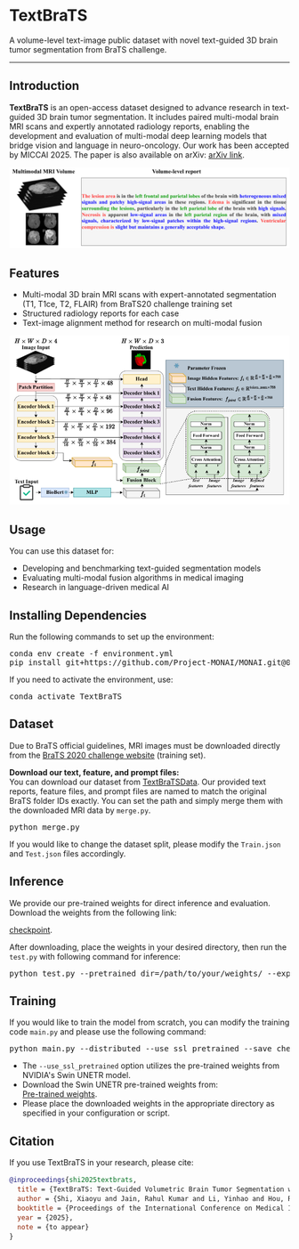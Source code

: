 # TextBraTS

A volume-level text-image public dataset with novel text-guided 3D brain tumor segmentation from BraTS challenge.

---

## Introduction

**TextBraTS** is an open-access dataset designed to advance research in text-guided 3D brain tumor segmentation. It includes paired multi-modal brain MRI scans and expertly annotated radiology reports, enabling the development and evaluation of multi-modal deep learning models that bridge vision and language in neuro-oncology. Our work has been accepted by MICCAI 2025. The paper is also available on arXiv: [arXiv link](https://arxiv.org/abs/你的arxiv编号).

![TextBraTS datasample](assets/datasample.PNG)

## Features

- Multi-modal 3D brain MRI scans with expert-annotated segmentation (T1, T1ce, T2, FLAIR) from BraTS20 challenge training set
- Structured radiology reports for each case
- Text-image alignment method for research on multi-modal fusion

![TextBraTS Overview](assets/overview.PNG)

## Usage

You can use this dataset for:
- Developing and benchmarking text-guided segmentation models
- Evaluating multi-modal fusion algorithms in medical imaging
- Research in language-driven medical AI

## Installing Dependencies
Run the following commands to set up the environment:
<pre>conda env create -f environment.yml 
pip install git+https://github.com/Project-MONAI/MONAI.git@07de215c </pre>
If you need to activate the environment, use:
<pre>conda activate TextBraTS </pre>

## Dataset

Due to BraTS official guidelines, MRI images must be downloaded directly from the [BraTS 2020 challenge website](https://www.med.upenn.edu/cbica/brats2020/data.html) (training set).
 
**Download our text, feature, and prompt files:**  
You can download our dataset from [TextBraTSData](https://drive.google.com/file/d/1i1R6_bVY4VbNtxEIQVsiXUSWuVAtgJhg/view?usp=sharing).
Our provided text reports, feature files, and prompt files are named to match the original BraTS folder IDs exactly. You can set the path and simply merge them with the downloaded MRI data by `merge.py`. 
<pre>python merge.py</pre>

If you would like to change the dataset split, please modify the `Train.json` and `Test.json` files accordingly. 

## Inference

We provide our pre-trained weights for direct inference and evaluation.  
Download the weights from the following link:

[checkpoint](https://drive.google.com/file/d/147283LL2fRDcTYR_vQA-95vbZysjjD1v/view?usp=sharing).

After downloading, place the weights in your desired directory, then run the `test.py` with following command for inference:

<pre>python test.py --pretrained_dir=/path/to/your/weights/ --exp_name=TextBraTS</pre>

## Training

If you would like to train the model from scratch, you can modify the training code `main.py` and please use the following command:

<pre>python main.py --distributed --use_ssl_pretrained --save_checkpoint --logdir=TextBraTS</pre>

- The `--use_ssl_pretrained` option utilizes the pre-trained weights from NVIDIA's Swin UNETR model.
- Download the Swin UNETR pre-trained weights from:  
  [Pre-trained weights](https://drive.google.com/file/d/1FJ0N_Xo3olzAV-oojEkAsbsUgiFsoPdl/view?usp=sharing).
- Please place the downloaded weights in the appropriate directory as specified in your configuration or script.


## Citation

If you use TextBraTS in your research, please cite:

```bibtex
@inproceedings{shi2025textbrats,
  title = {TextBraTS: Text-Guided Volumetric Brain Tumor Segmentation with Innovative Dataset Development and Fusion Module Exploration},
  author = {Shi, Xiaoyu and Jain, Rahul Kumar and Li, Yinhao and Hou, Ruibo and Cheng, Jingliang and Bai, Jie and Zhao, Guohua and Lin, Lanfen and Xu, Rui and Chen, Yen-wei},
  booktitle = {Proceedings of the International Conference on Medical Image Computing and Computer Assisted Intervention (MICCAI)},
  year = {2025},
  note = {to appear}
}
